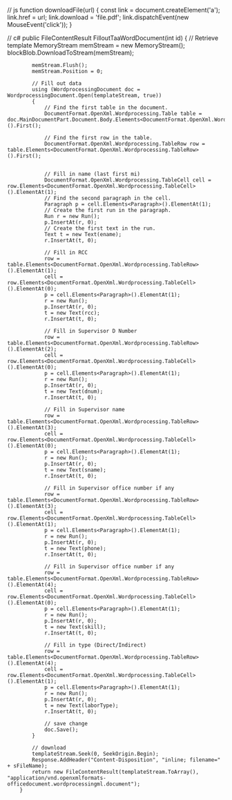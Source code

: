 // js
function downloadFile(url) {
            const link = document.createElement('a');
            link.href = url;
            link.download = 'file.pdf';
            link.dispatchEvent(new MouseEvent('click'));
        }

// c#
public FileContentResult FilloutTaaWordDocument(int id)
        {
            // Retrieve template
            MemoryStream memStream = new MemoryStream();
            blockBlob.DownloadToStream(memStream);

            memStream.Flush();
            memStream.Position = 0;

            // Fill out data
            using (WordprocessingDocument doc = WordprocessingDocument.Open(templateStream, true))
            {
                // Find the first table in the document.
                DocumentFormat.OpenXml.Wordprocessing.Table table = doc.MainDocumentPart.Document.Body.Elements<DocumentFormat.OpenXml.Wordprocessing.Table>().First();

                // Find the first row in the table.
                DocumentFormat.OpenXml.Wordprocessing.TableRow row = table.Elements<DocumentFormat.OpenXml.Wordprocessing.TableRow>().First();


                // Fill in name (last first mi)
                DocumentFormat.OpenXml.Wordprocessing.TableCell cell = row.Elements<DocumentFormat.OpenXml.Wordprocessing.TableCell>().ElementAt(1);
                // Find the second paragraph in the cell.
                Paragraph p = cell.Elements<Paragraph>().ElementAt(1);
                // Create the first run in the paragraph.
                Run r = new Run();
                p.InsertAt(r, 0);
                // Create the first text in the run.
                Text t = new Text(ename);
                r.InsertAt(t, 0);

                // Fill in RCC
                row = table.Elements<DocumentFormat.OpenXml.Wordprocessing.TableRow>().ElementAt(1);
                cell = row.Elements<DocumentFormat.OpenXml.Wordprocessing.TableCell>().ElementAt(0);
                p = cell.Elements<Paragraph>().ElementAt(1);
                r = new Run();
                p.InsertAt(r, 0);
                t = new Text(rcc);
                r.InsertAt(t, 0);

                // Fill in Supervisor D Number
                row = table.Elements<DocumentFormat.OpenXml.Wordprocessing.TableRow>().ElementAt(2);
                cell = row.Elements<DocumentFormat.OpenXml.Wordprocessing.TableCell>().ElementAt(0);
                p = cell.Elements<Paragraph>().ElementAt(1);
                r = new Run();
                p.InsertAt(r, 0);
                t = new Text(dnum);
                r.InsertAt(t, 0);

                // Fill in Supervisor name
                row = table.Elements<DocumentFormat.OpenXml.Wordprocessing.TableRow>().ElementAt(3);
                cell = row.Elements<DocumentFormat.OpenXml.Wordprocessing.TableCell>().ElementAt(0);
                p = cell.Elements<Paragraph>().ElementAt(1);
                r = new Run();
                p.InsertAt(r, 0);
                t = new Text(sname);
                r.InsertAt(t, 0);

                // Fill in Supervisor office number if any
                row = table.Elements<DocumentFormat.OpenXml.Wordprocessing.TableRow>().ElementAt(3);
                cell = row.Elements<DocumentFormat.OpenXml.Wordprocessing.TableCell>().ElementAt(1);
                p = cell.Elements<Paragraph>().ElementAt(1);
                r = new Run();
                p.InsertAt(r, 0);
                t = new Text(phone);
                r.InsertAt(t, 0);

                // Fill in Supervisor office number if any
                row = table.Elements<DocumentFormat.OpenXml.Wordprocessing.TableRow>().ElementAt(4);
                cell = row.Elements<DocumentFormat.OpenXml.Wordprocessing.TableCell>().ElementAt(0);
                p = cell.Elements<Paragraph>().ElementAt(1);
                r = new Run();
                p.InsertAt(r, 0);
                t = new Text(skill);
                r.InsertAt(t, 0);

                // Fill in type (Direct/Indirect)
                row = table.Elements<DocumentFormat.OpenXml.Wordprocessing.TableRow>().ElementAt(4);
                cell = row.Elements<DocumentFormat.OpenXml.Wordprocessing.TableCell>().ElementAt(1);
                p = cell.Elements<Paragraph>().ElementAt(1);
                r = new Run();
                p.InsertAt(r, 0);
                t = new Text(laborType);
                r.InsertAt(t, 0);

                // save change
                doc.Save();
            }

            // download
            templateStream.Seek(0, SeekOrigin.Begin);
            Response.AddHeader("Content-Disposition", "inline; filename=" + sFileName);
            return new FileContentResult(templateStream.ToArray(), "application/vnd.openxmlformats-officedocument.wordprocessingml.document");
        }